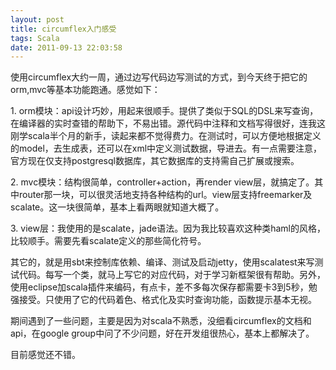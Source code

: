 ```yaml
---
layout: post
title: circumflex入门感受
tags: Scala
date: 2011-09-13 22:03:58
---
```


使用circumflex大约一周，通过边写代码边写测试的方式，到今天终于把它的orm,mvc等基本功能跑通。感觉如下：
<p>1. orm模块：api设计巧妙，用起来很顺手。提供了类似于SQL的DSL来写查询，在编译器的实时查错的帮助下，不易出错。源代码中注释和文档写得很好，连我这刚学scala半个月的新手，读起来都不觉得费力。在测试时，可以方便地根据定义的model，去生成表，还可以在xml中定义测试数据，导进去。有一点需要注意，官方现在仅支持postgresql数据库，其它数据库的支持需自己扩展或搜索。
<p>2. mvc模块：结构很简单，controller+action，再render view层，就搞定了。其中router那一块，可以很灵活地支持各种结构的url。view层支持freemarker及scalate。这一块很简单，基本上看两眼就知道大概了。
<p>3. view层：我使用的是scalate，jade语法。因为我比较喜欢这种类haml的风格，比较顺手。需要先看scalate定义的那些简化符号。
<p>其它的，就是用sbt来控制库依赖、编译、测试及启动jetty，使用scalatest来写测试代码。每写一个类，就马上写它的对应代码，对于学习新框架很有帮助。另外，使用eclipse加scala插件来编码，有点卡，差不多每次保存都需要卡3到5秒，勉强接受。只使用了它的代码着色、格式化及实时查询功能，函数提示基本无视。
<p>期间遇到了一些问题，主要是因为对scala不熟悉，没细看circumflex的文档和api，在google group中问了不少问题，好在开发组很热心，基本上都解决了。
<p>目前感觉还不错。
